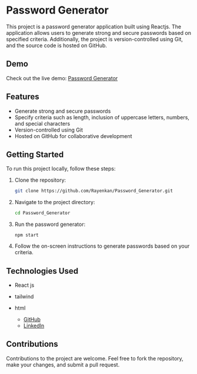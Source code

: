 # Password Generator

This project is a password generator application built using Reactjs. The application allows users to generate strong and secure passwords based on specified criteria. Additionally, the project is version-controlled using Git, and the source code is hosted on GitHub.

## Demo

Check out the live demo: [ Password Generator](https://password-generat0.netlify.app/)

## Features

- Generate strong and secure passwords
- Specify criteria such as length, inclusion of uppercase letters, numbers, and special characters
- Version-controlled using Git
- Hosted on GitHub for collaborative development

## Getting Started

To run this project locally, follow these steps:

1. Clone the repository:

    ```bash
    git clone https://github.com/Rayenkan/Password_Generator.git
    ```

2. Navigate to the project directory:

    ```bash
    cd Password_Generator
    ```

3. Run the password generator:

    ```
    npm start
    
    ```

4. Follow the on-screen instructions to generate passwords based on your criteria.

## Technologies Used

- React js 
- tailwind
- html


  - [GitHub](https://github.com/Rayenkan)
  - [LinkedIn](https://www.linkedin.com/in/your-linkedin-profile/)

## Contributions

Contributions to the project are welcome. Feel free to fork the repository, make your changes, and submit a pull request.

